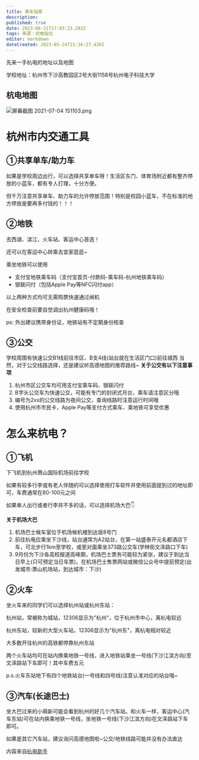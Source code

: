 ```yaml
---
title: 乘车指南
description: 
published: true
date: 2023-06-21T17:03:23.292Z
tags: 来源：杭电指北
editor: markdown
dateCreated: 2023-05-24T15:16:27.426Z
---
```


先来一手杭电的地址以及地图

学校地址：杭州市下沙高教园区2号大街1158号杭州电子科技大学

## 杭电地图

![屏幕截图 2021-07-04 151103.png](https://cdn.nlark.com/yuque/0/2021/png/21545052/1625382706553-94886f90-a4fe-46d9-a263-d4c1fd0186fb.png#clientId=uc89f420d-bcf7-4&from=drop&id=u7b659b25&originHeight=617&originWidth=611&originalType=binary&ratio=1&rotation=0&showTitle=false&size=264585&status=done&style=none&taskId=ubc0758af-3839-49a6-ac68-6e18ba6767c&title=)

# 杭州市内交通工具

## ①共享单车/助力车

如果是学校周边出行，可以选择共享单车呀！生活区东门、体育场附近都有整齐停放的小蓝车，都有专人打理，十分方便。

但千万注意共享单车、助力车的允许停放范围！特别是校园小蓝车，不在标准的地方停放是要再多付钱的！！！

## ②地铁

去西湖、滨江、火车站、客运中心首选！

还可以在客运中心转乘去宜家逛逛~

乘坐地铁可以使用

- 支付宝地铁乘车码（支付宝首页-付款码-乘车码-杭州地铁乘车码）
- 银联闪付（包括Apple Pay等NFC闪付app）

以上两种方式均可无需购票快速通过闸机

在安全检查前要自觉调出杭州健康码哦！

ps: 外出建议携带身份证，地铁站有不定期身份核查

## ③公交

学校周围有快速公交B1线前往市区、B支4线(站台就在生活区门口)前往城西
当然，对于公交线路选择，还是建议听高德地图的推荐路线~
**关于公交有以下注意事项**
1. 杭州市区公交车均可用支付宝乘车码、银联闪付
2. B字头公交车为快速公交，可能有专门的封闭式月台，乘车请注意区分哦
3. 编号为2xx的公交线路为夜间公交，查询线路时注意运行时间哦
4. 使用杭州市市民卡，Apple Pay等支付方式乘车、乘地铁可享受优惠

# 怎么来杭电？

## ①飞机

下飞机到杭州萧山国际机场前往学校

如果有较多行李或有老人伴随的可以选择使用打车软件并使用前面提到过的地址即可，车费通常在80-100元之间

如果单人出行或者行李并不多的话，可以选择机场大巴👇

**关于机场大巴**

1. 机场巴士候车室位于机场候机楼到达层8号门
2. 前往杭电应乘坐下沙线，站台通常为A2站台，在第一站盛泰开元名都酒店下车，可北步行1km至学校，或至对面乘坐373路公交车(学林街文泽路口下车)
3. 9月份为下沙各高校报道高峰期，机场巴士票务可能较为紧张，建议于到达当日早上(只可预定当日车票)。在机场巴士售票网站或微信公众号中提前预定(出发城市:萧山机场站，到达城市：下沙)

## ②火车

坐火车来的同学们可以选择杭州站或杭州东站：

杭州站，常被称为城站，12306显示为"杭州"，位于杭州市中心，离杭电较远

杭州东站，较新的大型火车站，12306显示为"杭州东"，离杭电相对较近

大多数开往杭州的高铁都停靠杭州东站

两个火车站均可在站内换乘地铁一号线，进入地铁站乘坐一号线(下沙江滨方向)至文泽路站下车即可！其中车费五元

p.s.火车东站地下有四个地铁站台(一号线和四号线)注意认准对应的站台哦~

## ③汽车(长途巴士)

坐大巴过来的小萌新可能会看到杭州的好几个汽车站。和火车一样，客运中心(汽车东站)可在站内换乘地铁一号线，坐地铁一号线(下沙江滨方向)在文泽路站下车即可。

如果是其它汽车站，建议询问高德地图啦~公交/地铁线路可能并没有办法直达

内容来自[杭电助手](https://mp.weixin.qq.com/s?__biz=MjM5NDQ5MDAyMQ==&mid=2652819960&idx=2&sn=3206dc9dd99618e98bdf87de327757d0&chksm=bd6c82328a1b0b24c8129b68c13d0aa53a7d3d2044d6308067563e84d0cbdfc486582873476b&mpshare=1&scene=23&srcid=0704pf65hTSpnHDc8Fk4iJOk&sharer_sharetime=1625382157869&sharer_shareid=582beb2ce6ae6e0b382059a245df0c90#rd)

